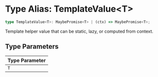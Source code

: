# Type Alias: TemplateValue\<T\>

```ts
type TemplateValue<T>: MaybePromise<T> | (ctx) => MaybePromise<T>;
```

Template helper value that can be static, lazy, or computed from context.

## Type Parameters

| Type Parameter |
| ------ |
| `T` |
